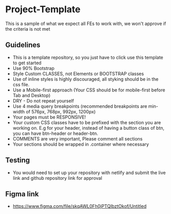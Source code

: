 # Project-Template
This is a sample of what we expect all FEs to work with, we won't approve if the criteria is not met

## Guidelines
- This is a template repository, so you just have to click use this template to get started
- Use 90% Bootstrap
- Style Custom CLASSES, not Elements or BOOTSTRAP classes
- Use of inline styles is highly discouraged, all styking should be in the css file.
- Use a Mobile-first approach (Your CSS should be for mobile-first before Tab and Desktop)
- DRY - Do not repeat yourself
- Use 4 media query breakpoints (recommended breakpoints are min-width of 576px, 768px, 992px, 1200px)
- Your pages must be RESPONSIVE!
- Your custom CSS classes have to be prefixed with the section you are working on. E.g for your header, instead of having a button class of btn, you can have btn-header or header-btn.
- COMMENTS are very important, Please comment all sections
- Your sections should be wrapped in .container where necessary

## Testing
- You would need to set up your repository with netlify and submit the live link and github repository link for approval

## Figma link
- https://www.figma.com/file/skqAWL0Fh0jPTQIbztOkof/Untitled
